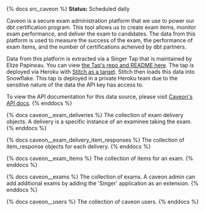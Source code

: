 {% docs src_caveon %}
**Status:** Scheduled daily

Caveon is a secure exam administration platform that we use to power our dbt certification program. This tool allows us to create exam items, monitor exam performance, and deliver the exam to candidates. The data from this platform is used to measure the success of the exam, the performance of exam items, and the number of certifications acheived by dbt partners.

Data from this platform is extracted via a Singer Tap that is maintained by Elize Papineau. You can view [the Tap's repo and README here](https://github.com/dbt-labs/tap-caveon). The tap is deployed via Heroku with [Stitch as a target](https://app.stitchdata.com/client/102507/pipeline/v2/sources/414648/summary). Stitch then loads this data into Snowflake. This tap is deployed in a private Heroku team due to the sensitive nature of the data the API key has access to.

To view the API documentation for this data source, please visit [Caveon's API docs](https://sei.caveon.com/api).
{% enddocs %}

{% docs caveon__exam_deliveries %}
The collection of exam delivery objects. A delivery is a specific instance of an examinee taking the exam.
{% enddocs %}

{% docs caveon__exam_delivery_item_responses %}
The collection of item_response objects for each delivery.
{% enddocs %}

{% docs caveon__exam_items %}
The collection of items for an exam.
{% enddocs %}

{% docs caveon__exams %}
The collection of exams. A caveon admin can add additional exams by 
adding the 'Singer' application as an extension.
{% enddocs %}

{% docs caveon__users %}
The collection of caveon users.
{% enddocs %}
